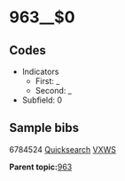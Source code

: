 # 963\_\_$0

## Codes

-   Indicators
    -   First: \_
    -   Second: \_
-   Subfield: 0

## Sample bibs

6784524 [Quicksearch](https://search.library.yale.edu/catalog/6784524) [VXWS](http://prodorbis.library.yale.edu:7014/vxws/GetHoldingsService?bibId=6784524)

**Parent topic:**[963](../../tags/963/963.md)

